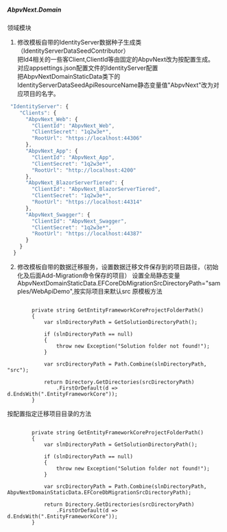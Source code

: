 

##### AbpvNext.Domain
  领域模块
  1. 修改模板自带的IdentityServer数据种子生成类（IdentityServerDataSeedContributor）<br/>
      把Id4相关的一些客Client,ClientId等由固定的AbpvNext改为按配置生成。<br/>
      对应appsettings.json配置文件的IdentityServer配置 <br/>
      把AbpvNextDomainStaticData类下的IdentityServerDataSeedApiResourceName静态变量值"AbpvNext"改为对应项目的名字。
```js
 "IdentityServer": {
    "Clients": {
      "AbpvNext_Web": {
        "ClientId": "AbpvNext_Web",
        "ClientSecret": "1q2w3e*",
        "RootUrl": "https://localhost:44306"
      },
      "AbpvNext_App": {
        "ClientId": "AbpvNext_App",
        "ClientSecret": "1q2w3e*",
        "RootUrl": "http://localhost:4200"
      },
      "AbpvNext_BlazorServerTiered": {
        "ClientId": "AbpvNext_BlazorServerTiered",
        "ClientSecret": "1q2w3e*",
        "RootUrl": "https://localhost:44314"
      },
      "AbpvNext_Swagger": {
        "ClientId": "AbpvNext_Swagger",
        "ClientSecret": "1q2w3e*",
        "RootUrl": "https://localhost:44387"
      }
    }
  }
```

2. 修改模板自带的数据迁移服务，设置数据迁移文件保存到的项目路径，（初始化及后面Add-Migration命令保存的项目）
设置全局静态变量 AbpvNextDomainStaticData.EFCoreDbMigrationSrcDirectoryPath="samples/WebApiDemo",按实际项目来默认src
  原模板方法
~~~CSharp

        private string GetEntityFrameworkCoreProjectFolderPath()
        {
            var slnDirectoryPath = GetSolutionDirectoryPath();

            if (slnDirectoryPath == null)
            {
                throw new Exception("Solution folder not found!");
            }

            var srcDirectoryPath = Path.Combine(slnDirectoryPath, "src");

            return Directory.GetDirectories(srcDirectoryPath)
                .FirstOrDefault(d => d.EndsWith(".EntityFrameworkCore"));
        }
~~~

  按配置指定迁移项目目录的方法
~~~CSharp

        private string GetEntityFrameworkCoreProjectFolderPath()
        {
            var slnDirectoryPath = GetSolutionDirectoryPath();

            if (slnDirectoryPath == null)
            {
                throw new Exception("Solution folder not found!");
            }

            var srcDirectoryPath = Path.Combine(slnDirectoryPath, AbpvNextDomainStaticData.EFCoreDbMigrationSrcDirectoryPath);

            return Directory.GetDirectories(srcDirectoryPath)
                .FirstOrDefault(d => d.EndsWith(".EntityFrameworkCore"));
        }
~~~